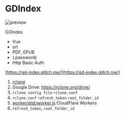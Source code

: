 # GDIndex

![preview](https://i.imgur.com/ENkZwCU.png)

GOIndex 

-   Vue
-   srt
-   PDF, EPUB
-   (.password)
-   Http Basic Auth


[https://gd-index.glitch.me/](https://gd-index.glitch.me/)


1. [rclone](https://rclone.org/)
2. Google Drive: https://rclone.org/drive/
3. `rclone config file`  `rclone.conf`
4. `rclone.conf`  `refresh_token` `root_folder_id` 
5. [worker/dist/worker.js](worker/dist/worker.js)  CloudFlare Workers
6. `refresh_token`, `root_folder_id` 

